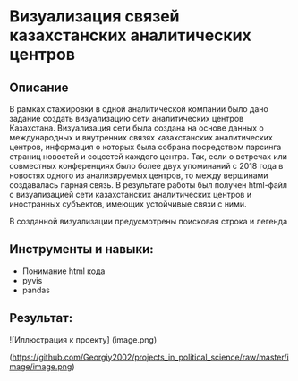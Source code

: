 # Визуализация связей казахстанских аналитических центров

## Описание
В рамках стажировки в одной аналитической компании было дано задание создать визуализацию сети аналитических центров Казахстана. Визуализация сети была создана на основе данных о международных и внутренних связях казахстанских аналитических центров, информация о которых была собрана посредством парсинга страниц новостей и соцсетей каждого центра. Так, если о встречах или совместных конференциях было более двух упоминаний с 2018 года в новостях одного из анализируемых центров, то между вершинами создавалась парная связь. В результате работы был получен html-файл с визуализацией сети казахстанских аналитических центров и иностранных субъектов, имеющих устойчивые связи с ними.

В созданной визуализации предусмотрены поисковая строка и легенда

## Инструменты и навыки:
- Понимание html кода
- pyvis
- pandas

## Результат: 
![Иллюстрация к проекту] (image.png)

(https://github.com/Georgiy2002/projects_in_political_science/raw/master/image/image.png)

